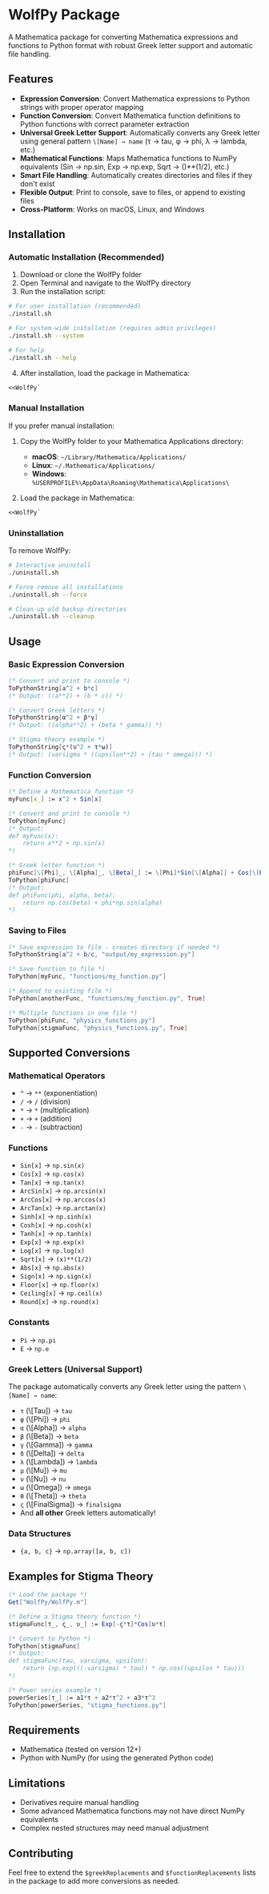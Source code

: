 # WolfPy Package

A Mathematica package for converting Mathematica expressions and functions to Python format with robust Greek letter support and automatic file handling.

## Features

- **Expression Conversion**: Convert Mathematica expressions to Python strings with proper operator mapping
- **Function Conversion**: Convert Mathematica function definitions to Python functions with correct parameter extraction
- **Universal Greek Letter Support**: Automatically converts any Greek letter using general pattern `\[Name] → name` (τ → tau, φ → phi, λ → lambda, etc.)
- **Mathematical Functions**: Maps Mathematica functions to NumPy equivalents (Sin → np.sin, Exp → np.exp, Sqrt → ()**(1/2), etc.)
- **Smart File Handling**: Automatically creates directories and files if they don't exist
- **Flexible Output**: Print to console, save to files, or append to existing files
- **Cross-Platform**: Works on macOS, Linux, and Windows

## Installation

### Automatic Installation (Recommended)

1. Download or clone the WolfPy folder
2. Open Terminal and navigate to the WolfPy directory
3. Run the installation script:

```bash
# For user installation (recommended)
./install.sh

# For system-wide installation (requires admin privileges)
./install.sh --system

# For help
./install.sh --help
```

4. After installation, load the package in Mathematica:

```mathematica
<<WolfPy`
```

### Manual Installation

If you prefer manual installation:

1. Copy the WolfPy folder to your Mathematica Applications directory:
   - **macOS**: `~/Library/Mathematica/Applications/`
   - **Linux**: `~/.Mathematica/Applications/`
   - **Windows**: `%USERPROFILE%\AppData\Roaming\Mathematica\Applications\`

2. Load the package in Mathematica:

```mathematica
<<WolfPy`
```

### Uninstallation

To remove WolfPy:

```bash
# Interactive uninstall
./uninstall.sh

# Force remove all installations
./uninstall.sh --force

# Clean up old backup directories
./uninstall.sh --cleanup
```

## Usage

### Basic Expression Conversion

```mathematica
(* Convert and print to console *)
ToPythonString[a^2 + b*c]
(* Output: ((a**2) + (b * c)) *)

(* Convert Greek letters *)
ToPythonString[α^2 + β*γ]
(* Output: ((alpha**2) + (beta * gamma)) *)

(* Stigma theory example *)
ToPythonString[ς*(υ^2 + τ*ω)]
(* Output: (varsigma * ((upsilon**2) + (tau * omega))) *)
```

### Function Conversion

```mathematica
(* Define a Mathematica function *)
myFunc[x_] := x^2 + Sin[x]

(* Convert and print to console *)
ToPython[myFunc]
(* Output:
def myFunc(x):
    return x**2 + np.sin(x)
*)

(* Greek letter function *)
phiFunc[\[Phi]_, \[Alpha]_, \[Beta]_] := \[Phi]*Sin[\[Alpha]] + Cos[\[Beta]]
ToPython[phiFunc]
(* Output:
def phiFunc(phi, alpha, beta):
    return np.cos(beta) + phi*np.sin(alpha)
*)
```

### Saving to Files

```mathematica
(* Save expression to file - creates directory if needed *)
ToPythonString[a^2 + b/c, "output/my_expression.py"]

(* Save function to file *)
ToPython[myFunc, "functions/my_function.py"]

(* Append to existing file *)
ToPython[anotherFunc, "functions/my_function.py", True]

(* Multiple functions in one file *)
ToPython[phiFunc, "physics_functions.py"]
ToPython[stigmaFunc, "physics_functions.py", True]
```

## Supported Conversions

### Mathematical Operators
- `^` → `**` (exponentiation)
- `/` → `/` (division)
- `*` → `*` (multiplication)
- `+` → `+` (addition)
- `-` → `-` (subtraction)

### Functions
- `Sin[x]` → `np.sin(x)`
- `Cos[x]` → `np.cos(x)`
- `Tan[x]` → `np.tan(x)`
- `ArcSin[x]` → `np.arcsin(x)`
- `ArcCos[x]` → `np.arccos(x)`
- `ArcTan[x]` → `np.arctan(x)`
- `Sinh[x]` → `np.sinh(x)`
- `Cosh[x]` → `np.cosh(x)`
- `Tanh[x]` → `np.tanh(x)`
- `Exp[x]` → `np.exp(x)`
- `Log[x]` → `np.log(x)`
- `Sqrt[x]` → `(x)**(1/2)`
- `Abs[x]` → `np.abs(x)`
- `Sign[x]` → `np.sign(x)`
- `Floor[x]` → `np.floor(x)`
- `Ceiling[x]` → `np.ceil(x)`
- `Round[x]` → `np.round(x)`

### Constants
- `Pi` → `np.pi`
- `E` → `np.e`

### Greek Letters (Universal Support)
The package automatically converts any Greek letter using the pattern `\[Name] → name`:
- `τ` (\\[Tau]) → `tau`
- `φ` (\\[Phi]) → `phi`
- `α` (\\[Alpha]) → `alpha`
- `β` (\\[Beta]) → `beta`
- `γ` (\\[Gamma]) → `gamma`
- `δ` (\\[Delta]) → `delta`
- `λ` (\\[Lambda]) → `lambda`
- `μ` (\\[Mu]) → `mu`
- `ν` (\\[Nu]) → `nu`
- `ω` (\\[Omega]) → `omega`
- `θ` (\\[Theta]) → `theta`
- `ς` (\\[FinalSigma]) → `finalsigma`
- And **all other** Greek letters automatically!

### Data Structures
- `{a, b, c}` → `np.array([a, b, c])`

## Examples for Stigma Theory

```mathematica
(* Load the package *)
Get["WolfPy/WolfPy.m"]

(* Define a Stigma theory function *)
stigmaFunc[τ_, ς_, υ_] := Exp[-ς*τ]*Cos[υ*τ]

(* Convert to Python *)
ToPython[stigmaFunc]
(* Output:
def stigmaFunc(tau, varsigma, upsilon):
    return (np.exp(((-varsigma) * tau)) * np.cos((upsilon * tau)))
*)

(* Power series example *)
powerSeries[τ_] := a1*τ + a2*τ^2 + a3*τ^3
ToPython[powerSeries, "stigma_functions.py"]
```

## Requirements

- Mathematica (tested on version 12+)
- Python with NumPy (for using the generated Python code)

## Limitations

- Derivatives require manual handling
- Some advanced Mathematica functions may not have direct NumPy equivalents
- Complex nested structures may need manual adjustment

## Contributing

Feel free to extend the `$greekReplacements` and `$functionReplacements` lists in the package to add more conversions as needed.

